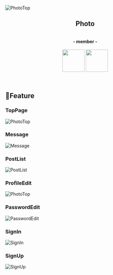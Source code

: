 ![PhotoTop](https://i.gyazo.com/a61c09f264138fe5fa59f06fd11a2406.jpg)

<h2 align="center">Photo</h2>

<p align="center"><br>
  <b><a>- member -</a></b><br><br>
  <b><a><a href="https://github.com/0223ms"><img src="https://avatars3.githubusercontent.com/u/59785847?s=460&v=4" width="70px;" /></a></b>
  <b><a><a href="https://github.com/akkun016"><img src="https://avatars1.githubusercontent.com/u/59810344?s=460&v=4" width="70px;" /></a></b>
</p><br>

## 📕Feature

### TopPage
![PhotoTop](https://i.gyazo.com/b45fb5c476a69a312042e8a03f5fd8af.gif)
### Message
![Message](https://i.gyazo.com/6bd61379796be52d19e75e66a63d0e2b.gif)
### PostList
![PostList](https://i.gyazo.com/7da9dbfc00683a396092a4280bd32814.gif)
### ProfileEdit
![PhotoTop](https://i.gyazo.com/ad2d0c016d9e7c2e245a8a02774061f9.png)
### PasswordEdit
![PasswordEdit](https://i.gyazo.com/8ee5ac410cc3ccbabcd1c64f38a01fba.png)
### SignIn
![SignIn](https://i.gyazo.com/d2760f18b13bb7e516ee2e5f0950dec0.gif)
### SignUp
![SignUp](https://i.gyazo.com/8e7081c3e0a6f4ac8ab9eafca6b1b37b.gif)
